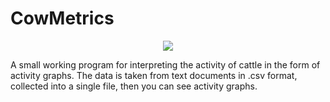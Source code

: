 # CowMetrics
<p align="center">
  <img src="https://github.com/trbnkvdmr/CowMetrics/assets/103637616/5f055420-7d8f-40d0-9a6b-954399761fe4"/>
</p>

A small working program for interpreting the activity of cattle in the form of activity graphs.
The data is taken from text documents in .csv format, collected into a single file, then you can see activity graphs.
